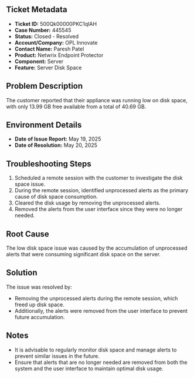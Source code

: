 ## Ticket Metadata
- **Ticket ID:** 500Qk00000PKC1qIAH
- **Case Number:** 445545
- **Status:** Closed - Resolved
- **Account/Company:** OPL Innovate
- **Contact Name:** Paresh Patel
- **Product:** Netwrix Endpoint Protector
- **Component:** Server
- **Feature:** Server Disk Space

## Problem Description
The customer reported that their appliance was running low on disk space, with only 13.99 GB free available from a total of 40.69 GB.

## Environment Details
- **Date of Issue Report:** May 19, 2025
- **Date of Resolution:** May 20, 2025

## Troubleshooting Steps
1. Scheduled a remote session with the customer to investigate the disk space issue.
2. During the remote session, identified unprocessed alerts as the primary cause of disk space consumption.
3. Cleared the disk usage by removing the unprocessed alerts.
4. Removed the alerts from the user interface since they were no longer needed.

## Root Cause
The low disk space issue was caused by the accumulation of unprocessed alerts that were consuming significant disk space on the server.

## Solution
The issue was resolved by:
- Removing the unprocessed alerts during the remote session, which freed up disk space.
- Additionally, the alerts were removed from the user interface to prevent future accumulation.

## Notes
- It is advisable to regularly monitor disk space and manage alerts to prevent similar issues in the future.
- Ensure that alerts that are no longer needed are removed from both the system and the user interface to maintain optimal disk usage.